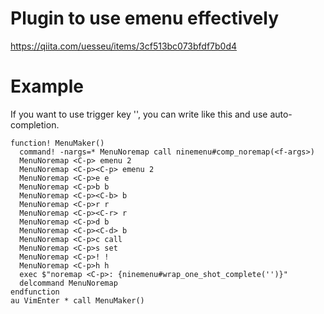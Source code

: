 # Plugin to use emenu effectively

https://qiita.com/uesseu/items/3cf513bc073bfdf7b0d4
 

# Example
If you want to use trigger key '<C-p>', you can write like this
and use auto-completion.

```
function! MenuMaker()
  command! -nargs=* MenuNoremap call ninemenu#comp_noremap(<f-args>)
  MenuNoremap <C-p> emenu 2
  MenuNoremap <C-p><C-p> emenu 2
  MenuNoremap <C-p>e e
  MenuNoremap <C-p>b b
  MenuNoremap <C-p><C-b> b
  MenuNoremap <C-p>r r
  MenuNoremap <C-p><C-r> r
  MenuNoremap <C-p>d b
  MenuNoremap <C-p><C-d> b
  MenuNoremap <C-p>c call
  MenuNoremap <C-p>s set
  MenuNoremap <C-p>! !
  MenuNoremap <C-p>h h
  exec $"noremap <C-p>: {ninemenu#wrap_one_shot_complete('')}"
  delcommand MenuNoremap
endfunction
au VimEnter * call MenuMaker()
```
